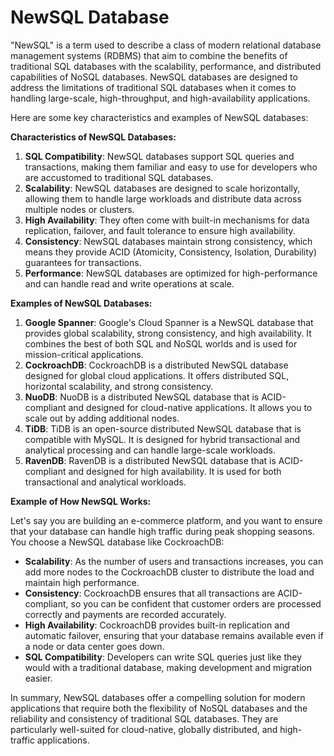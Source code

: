 # NewSQL Database

"NewSQL" is a term used to describe a class of modern relational database management systems (RDBMS) that aim to combine the benefits of traditional SQL databases with the scalability, performance, and distributed capabilities of NoSQL databases. NewSQL databases are designed to address the limitations of traditional SQL databases when it comes to handling large-scale, high-throughput, and high-availability applications.

Here are some key characteristics and examples of NewSQL databases:

**Characteristics of NewSQL Databases:**

1. **SQL Compatibility**: NewSQL databases support SQL queries and transactions, making them familiar and easy to use for developers who are accustomed to traditional SQL databases.
2. **Scalability**: NewSQL databases are designed to scale horizontally, allowing them to handle large workloads and distribute data across multiple nodes or clusters.
3. **High Availability**: They often come with built-in mechanisms for data replication, failover, and fault tolerance to ensure high availability.
4. **Consistency**: NewSQL databases maintain strong consistency, which means they provide ACID (Atomicity, Consistency, Isolation, Durability) guarantees for transactions.
5. **Performance**: NewSQL databases are optimized for high-performance and can handle read and write operations at scale.

**Examples of NewSQL Databases:**

1. **Google Spanner**: Google's Cloud Spanner is a NewSQL database that provides global scalability, strong consistency, and high availability. It combines the best of both SQL and NoSQL worlds and is used for mission-critical applications.
2. **CockroachDB**: CockroachDB is a distributed NewSQL database designed for global cloud applications. It offers distributed SQL, horizontal scalability, and strong consistency.
3. **NuoDB**: NuoDB is a distributed NewSQL database that is ACID-compliant and designed for cloud-native applications. It allows you to scale out by adding additional nodes.
4. **TiDB**: TiDB is an open-source distributed NewSQL database that is compatible with MySQL. It is designed for hybrid transactional and analytical processing and can handle large-scale workloads.
5. **RavenDB**: RavenDB is a distributed NewSQL database that is ACID-compliant and designed for high availability. It is used for both transactional and analytical workloads.

**Example of How NewSQL Works:**

Let's say you are building an e-commerce platform, and you want to ensure that your database can handle high traffic during peak shopping seasons. You choose a NewSQL database like CockroachDB:

- **Scalability**: As the number of users and transactions increases, you can add more nodes to the CockroachDB cluster to distribute the load and maintain high performance.
- **Consistency**: CockroachDB ensures that all transactions are ACID-compliant, so you can be confident that customer orders are processed correctly and payments are recorded accurately.
- **High Availability**: CockroachDB provides built-in replication and automatic failover, ensuring that your database remains available even if a node or data center goes down.
- **SQL Compatibility**: Developers can write SQL queries just like they would with a traditional database, making development and migration easier.

In summary, NewSQL databases offer a compelling solution for modern applications that require both the flexibility of NoSQL databases and the reliability and consistency of traditional SQL databases. They are particularly well-suited for cloud-native, globally distributed, and high-traffic applications.